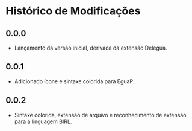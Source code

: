 # Histórico de Modificações

## 0.0.0

- Lançamento da versão inicial, derivada da extensão Delégua.

## 0.0.1

- Adicionado ícone e sintaxe colorida para EguaP.

## 0.0.2

- Sintaxe colorida, extensão de arquivo e reconhecimento de extensão para a linguagem BIRL.